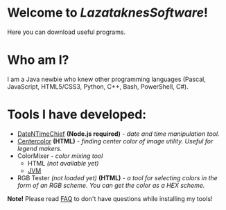 # Welcome to _LazataknesSoftware_! 
Here you can download useful programs.

# Who am I?
I am a Java newbie who knew other programming languages ​​(Pascal, JavaScript, HTML5/CSS3, Python, C++, Bash, PowerShell, C#).

# Tools I have developed:
* [DateNTimeChief](https://github.com/LazataknesSoftware/DateNTimeChief) **(Node.js required)** - _date and time manipulation tool_.
* [Centercolor](https://github.com/LazataknesSoftware/Centercolor) **(HTML)** - _finding center color of image utility. Useful for legend makers._
* ColorMixer - _color mixing tool_
  * HTML _(not available yet)_
  * [JVM](https://github.com/LazataknesSoftware/ColorMixer-JVM)
* RGB Tester _(not loaded yet)_ **(HTML)** - _a tool for selecting colors in the form of an RGB scheme. You can get the color as a HEX scheme._

**Note!** Please read [FAQ](https://github.com/LazataknesSoftware/before-using-my-tools) to don't have questions while installing my tools!
